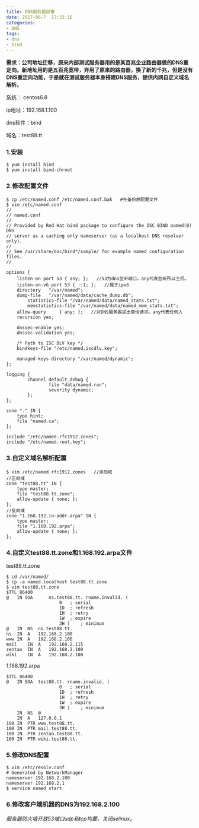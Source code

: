 ```yaml
---
title: DNS服务器部署
date: 2017-06-7  17:33:16
categories:
- DNS
tags:
- dns
- bind
---
```


<!-- more -->

**需求：公司地址迁移，原来内部测试服务器用的是某百兆企业路由器做的DNS重定向。新地址用的是五百兆宽带，弃用了原来的路由器，换了新的千兆，但是没有DNS重定向功能，于是就在测试服务器本身搭建DNS服务，提供内网自定义域名解析。**

系统： centos6.8

ip地址：192.168.1.100

dns软件：bind

域名：test88.tt

### 1.安装

```shell
$ yum install bind
$ yum install bind-chroot
```

### 2.修改配置文件 

```shell
$ cp /etc/named.conf /etc/named.conf.bak   #先备份原配置文件
$ vim /etc/named.conf
//
// named.conf
//
// Provided by Red Hat bind package to configure the ISC BIND named(8) DNS
// server as a caching only nameserver (as a localhost DNS resolver only).
//
// See /usr/share/doc/bind*/sample/ for example named configuration files.
//

options {
	listen-on port 53 { any; };   //53为dns监听端口，any代表监听所以主机。
	listen-on-v6 port 53 { ::1; };   //属于ipv6
	directory 	"/var/named";   
	dump-file 	"/var/named/data/cache_dump.db";
        statistics-file "/var/named/data/named_stats.txt";
        memstatistics-file "/var/named/data/named_mem_stats.txt";
	allow-query     { any; };   //对DNS服务器提出查询请求。any代表任何人
	recursion yes;

	dnssec-enable yes;
	dnssec-validation yes;

	/* Path to ISC DLV key */
	bindkeys-file "/etc/named.iscdlv.key";

	managed-keys-directory "/var/named/dynamic";
};

logging {
        channel default_debug {
                file "data/named.run";
                severity dynamic;
        };
};

zone "." IN {
	type hint;
	file "named.ca";
};

include "/etc/named.rfc1912.zones";
include "/etc/named.root.key";
```

### 3.自定义域名解析配置

```shell
$ vim /etc/named.rfc1912.zones   //添加域
//正向域
zone "test88.tt" IN {
	type master;
	file "test88.tt.zone";
	allow-update { none; };
};
//反向域
zone "1.168.192.in-addr.arpa" IN {
	type master;
	file "1.168.192.arpa";
	allow-update { none; };
};
```

### 4.自定义test88.tt.zone和1.168.192.arpa文件

test88.tt.zone

```shell
$ cd /var/named/
$ cp -a named.localhost test88.tt.zone
$ vim test88.tt.zone
$TTL 86400
@	IN SOA		ns.test88.tt. rname.invalid. (
					0	; serial
					1D	; refresh
					1H	; retry
					1W	; expire
					3H )	; minimum
@	IN	NS	ns.test88.tt.
ns	IN	A	192.168.2.100
www	IN	A	192.168.2.100
mail	IN  A	192.168.2.115
zentao	IN	A	192.168.2.100
wiki	IN	A	192.168.2.100
```

1.168.192.arpa

```shell
$TTL 86400
@	IN SOA	test88.tt. rname.invalid. (
					0	; serial
					1D	; refresh
					1H	; retry
					1W	; expire
					3H )	; minimum
	IN 	NS	@
	IN	A	127.0.0.1
100	IN	PTR	www.test88.tt.
100	IN	PTR	mail.test88.tt.
100	IN	PTR	zentao.test88.tt.
100	IN	PTR	wiki.test88.tt.
```

### 5.修改DNS配置

```shell
$ vim /etc/resolv.conf
# Generated by NetworkManager
nameserver 192.168.2.100
nameserver 192.168.2.1
$ service named start
```

### 6.修改客户端机器的DNS为192.168.2.100

*服务器防火墙开放53端口udp和tcp均要，关闭selinux。*

